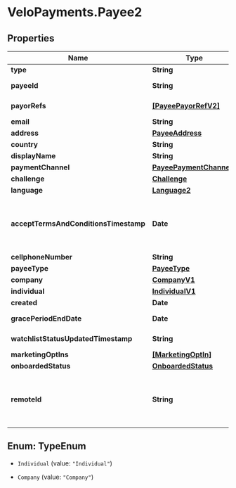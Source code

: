 # VeloPayments.Payee2

## Properties

Name | Type | Description | Notes
------------ | ------------- | ------------- | -------------
**type** | **String** |  | [optional] 
**payeeId** | **String** |  | [optional] [readonly] 
**payorRefs** | [**[PayeePayorRefV2]**](PayeePayorRefV2.md) |  | [optional] [readonly] 
**email** | **String** |  | [optional] 
**address** | [**PayeeAddress**](PayeeAddress.md) |  | [optional] 
**country** | **String** |  | [optional] 
**displayName** | **String** |  | [optional] 
**paymentChannel** | [**PayeePaymentChannel2**](PayeePaymentChannel2.md) |  | [optional] 
**challenge** | [**Challenge**](Challenge.md) |  | [optional] 
**language** | [**Language2**](Language2.md) |  | [optional] 
**acceptTermsAndConditionsTimestamp** | **Date** | The timestamp when the payee last accepted T&amp;Cs | [optional] [readonly] 
**cellphoneNumber** | **String** |  | [optional] 
**payeeType** | [**PayeeType**](PayeeType.md) |  | [optional] 
**company** | [**CompanyV1**](CompanyV1.md) |  | [optional] 
**individual** | [**IndividualV1**](IndividualV1.md) |  | [optional] 
**created** | **Date** |  | [optional] 
**gracePeriodEndDate** | **Date** |  | [optional] [readonly] 
**watchlistStatusUpdatedTimestamp** | **String** |  | [optional] [readonly] 
**marketingOptIns** | [**[MarketingOptIn]**](MarketingOptIn.md) |  | [optional] 
**onboardedStatus** | [**OnboardedStatus**](OnboardedStatus.md) |  | [optional] 
**remoteId** | **String** | Remote Id must be between 1 and 100 characters long | [optional] 



## Enum: TypeEnum


* `Individual` (value: `"Individual"`)

* `Company` (value: `"Company"`)




